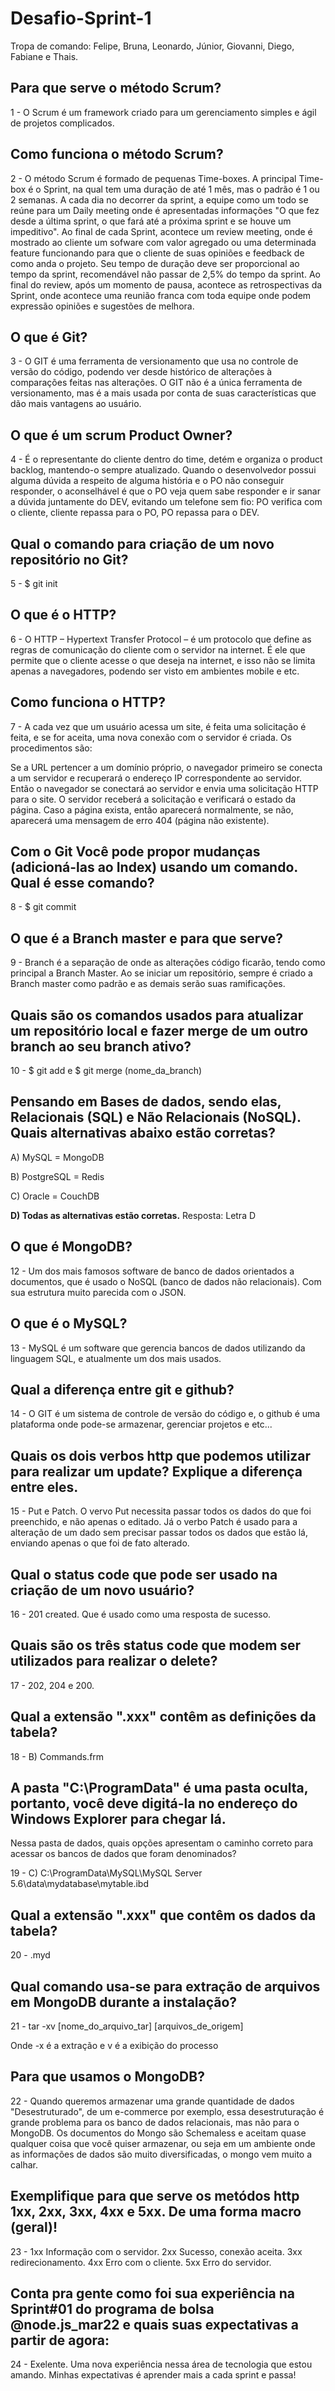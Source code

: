 # Desafio-Sprint-1
Tropa de comando: Felipe, Bruna, Leonardo, Júnior, Giovanni, Diego, Fabiane e Thais. 

## Para que serve o método Scrum? 

1 - O Scrum é um framework criado para um gerenciamento simples e ágil de projetos complicados.

## Como funciona o método Scrum? 

2 - O método Scrum é formado de pequenas Time-boxes. A principal Time-box é o Sprint, na qual tem uma duração de até 1 mês, mas o padrão é 1 ou 2 semanas. A cada dia no decorrer da sprint, a equipe como um todo se reúne para um Daily meeting onde é apresentadas informações "O que fez desde a última sprint, o que fará até a próxima sprint e se houve um impeditivo". Ao final de cada Sprint, acontece um review meeting, onde é mostrado ao cliente um sofware com valor agregado ou uma determinada feature funcionando para que o cliente de suas opiniões e feedback de como anda o projeto. Seu tempo de duração deve ser proporcional ao tempo da sprint, recomendável não passar de 2,5% do tempo da sprint. Ao final do review, após um momento de pausa, acontece as retrospectivas da Sprint, onde acontece uma reunião franca com toda equipe onde podem expressão opiniões e sugestões de melhora.

## O que é Git?

3 - O GIT é uma ferramenta de versionamento que usa no controle de versão do código, podendo ver desde histórico de alterações à comparações feitas nas alterações. O GIT não é a única ferramenta de versionamento, mas é a mais usada por conta de suas características que dão mais vantagens ao usuário.

## O que é um scrum Product Owner? 

4 - É o representante do cliente dentro do time, detém e organiza o product backlog, mantendo-o sempre atualizado. Quando o desenvolvedor possui alguma dúvida a respeito de alguma história e o PO não conseguir responder, o aconselhável é que o PO veja quem sabe responder e ir sanar a dúvida juntamente do DEV, evitando um telefone sem fio: PO verifica com o cliente, cliente repassa para o PO, PO repassa para o DEV.

## Qual o comando para criação de um novo repositório no Git? 

5 - $ git init

## O que é o HTTP?

6 - O HTTP – Hypertext Transfer Protocol – é um protocolo que define as regras de comunicação do cliente com o servidor na internet. É ele que permite que o cliente acesse o que deseja na internet, e isso não se limita apenas a navegadores, podendo ser visto em ambientes mobile e etc.

## Como funciona o HTTP? 

7 - A cada vez que um usuário acessa um site, é feita uma solicitação é feita, e se for aceita, uma nova conexão com o servidor é criada. Os procedimentos são:

Se a URL pertencer a um domínio próprio, o navegador primeiro se conecta a um servidor e recuperará o endereço IP correspondente ao servidor. Então o navegador se conectará ao servidor e envia uma solicitação HTTP para o site. O servidor receberá a solicitação e verificará o estado da página. Caso a página exista, então aparecerá normalmente, se não, aparecerá uma mensagem de erro 404 (página não existente).

## Com o Git Você pode propor mudanças (adicioná-las ao Index) usando um comando. Qual é esse comando? 

8 - $ git commit

## O que é a Branch master e para que serve?

9 - Branch é a separação de onde as alterações código ficarão, tendo como principal a Branch Master. Ao se iniciar um repositório, sempre é criado a Branch master como padrão e as demais serão suas ramificações.

## Quais são os comandos usados para atualizar um repositório local e fazer merge de um outro branch ao seu branch ativo? 

10 - $ git add <nome do arquivo> e $ git merge (nome_da_branch)

## Pensando em Bases de dados, sendo elas, Relacionais (SQL) e Não Relacionais (NoSQL). Quais alternativas abaixo estão corretas? 

A) MySQL = MongoDB

B) PostgreSQL = Redis

C) Oracle = CouchDB

<strong> D) Todas as alternativas estão corretas.</strong> 
Resposta: Letra D

## O que é MongoDB?

12 - Um dos mais famosos software de banco de dados orientados a documentos, que é usado o NoSQL (banco de dados não relacionais). Com sua estrutura muito parecida com o JSON.

## O que é o MySQL? 

13 - MySQL é um software que gerencia bancos de dados utilizando da linguagem SQL, e atualmente um dos mais usados.

## Qual a diferença entre git e github? 

14 - O GIT é um sistema de controle de versão do código e, o github é uma plataforma onde pode-se armazenar, gerenciar projetos e etc...

## Quais os dois verbos http que podemos utilizar para realizar um update? Explique a diferença entre eles. 

15 - Put e Patch. O vervo Put necessita passar todos os dados do que foi preenchido, e não apenas o editado. Já o verbo Patch é usado para a alteração de um dado sem precisar passar todos os dados que estão lá, enviando apenas o que foi de fato alterado.

## Qual o status code que pode ser usado na criação de um novo usuário? 

16 - 201 created. Que é usado como uma resposta de sucesso.

## Quais são os três status code que modem ser utilizados para realizar o delete? 

17 - 202, 204 e 200.

## Qual a extensão ".xxx" contêm as definições da tabela? 

18 - B) Commands.frm 

## A pasta "C:\ProgramData" é uma pasta oculta, portanto, você deve digitá-la no endereço do Windows Explorer para chegar lá.  
Nessa pasta de dados, quais opções apresentam o caminho correto para acessar os bancos de dados que foram denominados? 

19 - C) C:\ProgramData\MySQL\MySQL Server 5.6\data\mydatabase\mytable.ibd 

## Qual a extensão ".xxx" que contêm os dados da tabela? 

20 - .myd 

## Qual comando usa-se para extração de arquivos em MongoDB durante a instalação? 

21 - tar -xv [nome_do_arquivo_tar] [arquivos_de_origem]
  
  Onde -x é a extração e v é a exibição do processo

## Para que usamos o MongoDB?

22 - Quando queremos armazenar uma grande quantidade de dados "Desestruturado", de um e-commerce por exemplo, essa desestruturação é grande problema para os banco de dados relacionais, mas não para o MongoDB. Os documentos do Mongo são Schemaless e aceitam quase qualquer coisa que você quiser armazenar, ou seja em um ambiente onde as informações de dados são muito diversificadas, o mongo vem muito a calhar.

## Exemplifique para que serve os metódos http 1xx, 2xx, 3xx, 4xx e 5xx. De uma forma macro (geral)! 

23 - 1xx Informação com o servidor. 2xx Sucesso, conexão aceita. 3xx redirecionamento. 4xx Erro com o cliente. 5xx Erro do servidor.

## Conta pra gente como foi sua experiência na Sprint#01 do programa de bolsa @node.js_mar22 e quais suas expectativas a partir de agora: 

24 - Exelente. Uma nova experiência nessa área de tecnologia que estou amando. Minhas expectativas é aprender mais a cada sprint e passa!

